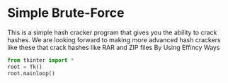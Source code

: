 # Simple Brute-Force
This is a simple hash cracker program that gives you the ability to crack hashes. We are looking forward to making more advanced hash crackers like these that crack hashes like RAR and ZIP files
By Using Effincy Ways

```python
from tkinter import *
root = Tk()
root.mainloop()
```
